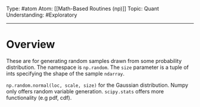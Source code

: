 Type: #atom
Atom: [[Math-Based Routines (np)]]
Topic: Quant
Understanding: #Exploratory 

----
# Overview

These are for generating random samples drawn from some probability distribution. The namespace is `np.random`. The `size` parameter is a tuple of ints specifying the shape of the sample `ndarray`.

`np.random.normal(loc, scale, size)` for the Gaussian distribution. Numpy only offers random variable generation. `scipy.stats` offers more functionality (e.g pdf, cdf).
